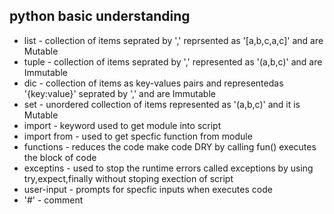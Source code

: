 ## python basic understanding 
* list - collection of items seprated by ',' reprsented as '[a,b,c,a,c]' and are Mutable
* tuple - collection of items seprated by ',' represented as '(a,b,c)' and are Immutable
* dic - collection of items as key-values pairs and representedas '{key:value}' seprated by ',' and are Immutable
* set - unordered collection of items represented as '(a,b,c)' and it is Mutable
* import - keyword used to get module into script
* import from - used to get specfic function from module
* functions - reduces the code make code DRY by calling fun() executes the block of code 
* exceptins - used to stop the runtime errors called exceptions by using try,expect,finally without stoping exection of script
* user-input - prompts for specfic inputs when executes code 
* '#' - comment

